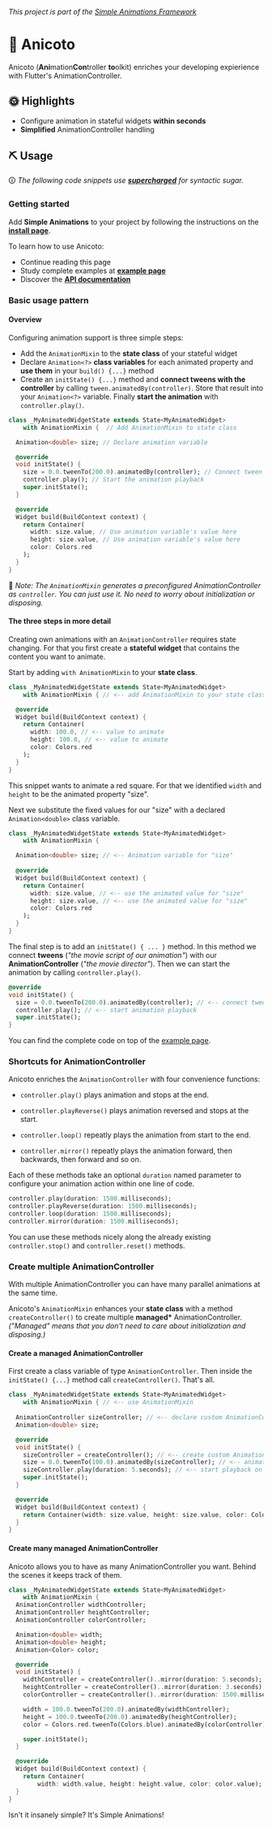 *This project is part of the [Simple Animations Framework](https://pub.dev/packages/simple_animations)*

# 🎥 Anicoto

Anicoto (**Ani**mation**Con**troller **to**olkit) enriches your developing expierience with Flutter's AnimationController. 


## 🌞 Highlights

- Configure animation in stateful widgets **within seconds**
- **Simplified** AnimationController handling

## ⛏ Usage

🛈 *The following code snippets use [**supercharged**](https://pub.dev/packages/supercharged) for syntactic sugar.*

### Getting started

Add **Simple Animations** to your project by following the instructions on the 
**[install page](https://pub.dev/packages/simple_animations#-installing-tab-)**.

To learn how to use Anicoto:

- Continue reading this page
- Study complete examples at
[**example page**](https://pub.dev/packages/sa_multi_tween#-example-tab-)
- Discover the
[**API documentation**](https://pub.dev/documentation/sa_multi_tween/latest/sa_multi_tween/sa_multi_tween-library.html)


### Basic usage pattern

#### Overview

Configuring animation support is three simple steps:

- Add the `AnimationMixin` to the **state class** of your stateful widget
- Declare `Animation<?>` **class variables** for each animated property and **use them** in your `build() {...}` method
- Create an `initState() {...}` method and **connect tweens with the controller** by calling `tween.animatedBy(controller)`. Store that result into your `Animation<?>` variable. Finally **start the animation** with `controller.play()`.

```dart
class _MyAnimatedWidgetState extends State<MyAnimatedWidget>
    with AnimationMixin {  // Add AnimationMixin to state class

  Animation<double> size; // Declare animation variable

  @override
  void initState() {
    size = 0.0.tweenTo(200.0).animatedBy(controller); // Connect tween and controller and apply to animation variable
    controller.play(); // Start the animation playback
    super.initState();
  }

  @override
  Widget build(BuildContext context) {
    return Container(
      width: size.value, // Use animation variable's value here 
      height: size.value, // Use animation variable's value here
      color: Colors.red
    );
  }
}
```

💪 *Note: The `AnimationMixin` generates a preconfigured AnimationController as  `controller`. You can just use it. No need to worry about initialization or disposing.*

#### The three steps in more detail

Creating own animations with an `AnimationController` requires state changing. For that you first create a **stateful widget** that contains the content you want to animate.

Start by adding `with AnimationMixin` to your **state class**.
```dart
class _MyAnimatedWidgetState extends State<MyAnimatedWidget>
    with AnimationMixin { // <-- add AnimationMixin to your state class

  @override
  Widget build(BuildContext context) {
    return Container(
      width: 100.0, // <-- value to animate
      height: 100.0, // <-- value to animate
      color: Colors.red
    );
  }
}
```
This snippet wants to animate a red square. For that we identified `width` and `height` to be the animated property "size".

Next we substitute the fixed values for our "size" with a declared `Animation<double>` class variable.

```dart
class _MyAnimatedWidgetState extends State<MyAnimatedWidget>
    with AnimationMixin {

  Animation<double> size; // <-- Animation variable for "size"
  
  @override
  Widget build(BuildContext context) {
    return Container(
      width: size.value, // <-- use the animated value for "size"
      height: size.value, // <-- use the animated value for "size"
      color: Colors.red
    );
  }
}
```

The final step is to add an `initState() { ... }` method. In this method we connect **tweens** (*"the movie script of our animation"*) with our **AnimationController** (*"the movie director"*). Then we can start the animation by calling `controller.play()`.

```dart
@override
void initState() {
  size = 0.0.tweenTo(200.0).animatedBy(controller); // <-- connect tween with controller
  controller.play(); // <-- start animation playback
  super.initState(); 
}
```

You can find the complete code on top of the [example page](https://pub.dev/packages/sa_anicoto#-example-tab-).


### Shortcuts for AnimationController

Anicoto enriches the `AnimationController` with four convenience functions:

- `controller.play()` plays animation and stops at the end.

- `controller.playReverse()` plays animation reversed and stops at the start.

- `controller.loop()` repeatly plays the animation from start to the end.

- `controller.mirror()` repeatly plays the animation forward, then backwards, then forward and so on.

Each of these methods take an optional `duration` named parameter to configure your animation action within one line of code.

```dart
controller.play(duration: 1500.milliseconds);
controller.playReverse(duration: 1500.milliseconds);
controller.loop(duration: 1500.milliseconds);
controller.mirror(duration: 1500.milliseconds);
```

You can use these methods nicely along the already existing `controller.stop()` and `controller.reset()` methods.


### Create multiple AnimationController

With multiple AnimationController you can have many parallel animations at the same time.

Anicoto's `AnimationMixin` enhances your **state class** with a method `createController()` to create multiple **managed\*** AnimationController. *("Managed" means that you don't need to care about initialization and disposing.)*

#### Create a managed AnimationController

First create a class variable of type `AnimationController`. Then inside the `initState() {...}` method call `createController()`. That's all.
```dart
class _MyAnimatedWidgetState extends State<MyAnimatedWidget>
    with AnimationMixin { // <-- use AnimationMixin
  
  AnimationController sizeController; // <-- declare custom AnimationController
  Animation<double> size;

  @override
  void initState() {
    sizeController = createController(); // <-- create custom AnimationController
    size = 0.0.tweenTo(100.0).animatedBy(sizeController); // <-- animate "size" with custom AnimationController
    sizeController.play(duration: 5.seconds); // <-- start playback on custom AnimationController
    super.initState();
  }

  @override
  Widget build(BuildContext context) {
    return Container(width: size.value, height: size.value, color: Colors.red);
  }
}
```

#### Create many managed AnimationController

Anicoto allows you to have as many AnimationController you want. Behind the scenes it keeps track of them.

```dart
class _MyAnimatedWidgetState extends State<MyAnimatedWidget>
    with AnimationMixin {
  AnimationController widthController;
  AnimationController heightController;
  AnimationController colorController;

  Animation<double> width;
  Animation<double> height;
  Animation<Color> color;

  @override
  void initState() {
    widthController = createController()..mirror(duration: 5.seconds);
    heightController = createController()..mirror(duration: 3.seconds);
    colorController = createController()..mirror(duration: 1500.milliseconds);

    width = 100.0.tweenTo(200.0).animatedBy(widthController);
    height = 100.0.tweenTo(200.0).animatedBy(heightController);
    color = Colors.red.tweenTo(Colors.blue).animatedBy(colorController);

    super.initState();
  }

  @override
  Widget build(BuildContext context) {
    return Container(
        width: width.value, height: height.value, color: color.value);
  }
}
```
Isn't it insanely simple? It's Simple Animations!